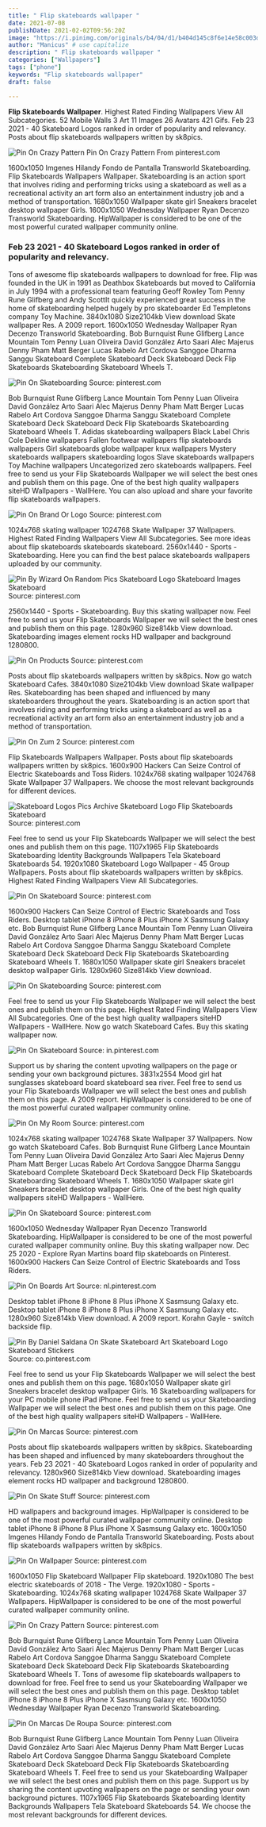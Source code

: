 ```yaml
---
title: " Flip skateboards wallpaper "
date: 2021-07-08
publishDate: 2021-02-02T09:56:20Z
image: "https://i.pinimg.com/originals/b4/04/d1/b404d145c8f6e14e58c003dea996387c.jpg"
author: "Manicus" # use capitalize
description: " Flip skateboards wallpaper "
categories: ["Wallpapers"]
tags: ["phone"]
keywords: "Flip skateboards wallpaper"
draft: false

---
```



**Flip Skateboards Wallpaper**. Highest Rated Finding Wallpapers View All Subcategories. 52 Mobile Walls 3 Art 11 Images 26 Avatars 421 Gifs. Feb 23 2021 - 40 Skateboard Logos ranked in order of popularity and relevancy. Posts about flip skateboards wallpapers written by sk8pics.

![Pin On Crazy Pattern](https://i.pinimg.com/736x/a9/67/2a/a9672a38e3faad09bfc40896e7943080--phone-wallpapers-artwork.jpg "Pin On Crazy Pattern")
Pin On Crazy Pattern From pinterest.com


1600x1050 Imgenes Hilandy Fondo de Pantalla Transworld Skateboarding. Flip Skateboards Wallpapers Wallpaper. Skateboarding is an action sport that involves riding and performing tricks using a skateboard as well as a recreational activity an art form also an entertainment industry job and a method of transportation. 1680x1050 Wallpaper skate girl Sneakers bracelet desktop wallpaper Girls. 1600x1050 Wednesday Wallpaper Ryan Decenzo Transworld Skateboarding. HipWallpaper is considered to be one of the most powerful curated wallpaper community online.

### Feb 23 2021 - 40 Skateboard Logos ranked in order of popularity and relevancy.

Tons of awesome flip skateboards wallpapers to download for free. Flip was founded in the UK in 1991 as Deathbox Skateboards but moved to California in July 1994 with a professional team featuring Geoff Rowley Tom Penny Rune Glifberg and Andy ScottIt quickly experienced great success in the home of skateboarding helped hugely by pro skateboarder Ed Templetons company Toy Machine. 3840x1080 Size2104kb View download Skate wallpaper Res. A 2009 report. 1600x1050 Wednesday Wallpaper Ryan Decenzo Transworld Skateboarding. Bob Burnquist Rune Glifberg Lance Mountain Tom Penny Luan Oliveira David González Arto Saari Alec Majerus Denny Pham Matt Berger Lucas Rabelo Art Cordova Sanggoe Dharma Sanggu Skateboard Complete Skateboard Deck Skateboard Deck Flip Skateboards Skateboarding Skateboard Wheels T.


![Pin On Skateboarding](https://i.pinimg.com/originals/fa/51/5a/fa515ae2e2690faf249d1cba7d69c3f7.jpg "Pin On Skateboarding")
Source: pinterest.com

Bob Burnquist Rune Glifberg Lance Mountain Tom Penny Luan Oliveira David González Arto Saari Alec Majerus Denny Pham Matt Berger Lucas Rabelo Art Cordova Sanggoe Dharma Sanggu Skateboard Complete Skateboard Deck Skateboard Deck Flip Skateboards Skateboarding Skateboard Wheels T. Adidas skateboarding wallpapers Black Label Chris Cole Dekline wallpapers Fallen footwear wallpapers flip skateboards wallpapers Girl skateboards globe wallpaper krux wallpapers Mystery skateboards wallpapers skateboarding logos Slave skateboards wallpapers Toy Machine wallpapers Uncategorized zero skateboards wallpapers. Feel free to send us your Flip Skateboards Wallpaper we will select the best ones and publish them on this page. One of the best high quality wallpapers siteHD Wallpapers - WallHere. You can also upload and share your favorite flip skateboards wallpapers.

![Pin On Brand Or Logo](https://i.pinimg.com/originals/f5/0e/fa/f50efa0794896ca026265ad9b4eb1130.jpg "Pin On Brand Or Logo")
Source: pinterest.com

1024x768 skating wallpaper 1024768 Skate Wallpaper 37 Wallpapers. Highest Rated Finding Wallpapers View All Subcategories. See more ideas about flip skateboards skateboards skateboard. 2560x1440 - Sports - Skateboarding. Here you can find the best palace skateboards wallpapers uploaded by our community.

![Pin By Wizard On Random Pics Skateboard Logo Skateboard Images Skateboard](https://i.pinimg.com/originals/b9/09/59/b90959b8530f48f89d1f6c0e9d075fbb.png "Pin By Wizard On Random Pics Skateboard Logo Skateboard Images Skateboard")
Source: pinterest.com

2560x1440 - Sports - Skateboarding. Buy this skating wallpaper now. Feel free to send us your Flip Skateboards Wallpaper we will select the best ones and publish them on this page. 1280x960 Size814kb View download. Skateboarding images element rocks HD wallpaper and background 1280800.

![Pin On Products](https://i.pinimg.com/originals/94/4d/cf/944dcfb6279d789c0b7fe12a9f8cfb0a.jpg "Pin On Products")
Source: pinterest.com

Posts about flip skateboards wallpapers written by sk8pics. Now go watch Skateboard Cafes. 3840x1080 Size2104kb View download Skate wallpaper Res. Skateboarding has been shaped and influenced by many skateboarders throughout the years. Skateboarding is an action sport that involves riding and performing tricks using a skateboard as well as a recreational activity an art form also an entertainment industry job and a method of transportation.

![Pin On Zum 2](https://i.pinimg.com/originals/f3/97/4b/f3974b89a9123b39760c11841bf55e4a.jpg "Pin On Zum 2")
Source: pinterest.com

Flip Skateboards Wallpapers Wallpaper. Posts about flip skateboards wallpapers written by sk8pics. 1600x900 Hackers Can Seize Control of Electric Skateboards and Toss Riders. 1024x768 skating wallpaper 1024768 Skate Wallpaper 37 Wallpapers. We choose the most relevant backgrounds for different devices.

![Skateboard Logos Pics Archive Skateboard Logo Flip Skateboards Skateboard](https://i.pinimg.com/originals/ef/01/ed/ef01edfe77fbd947f7ac6a054f66f064.jpg "Skateboard Logos Pics Archive Skateboard Logo Flip Skateboards Skateboard")
Source: pinterest.com

Feel free to send us your Flip Skateboards Wallpaper we will select the best ones and publish them on this page. 1107x1965 Flip Skateboards Skateboarding Identity Backgrounds Wallpapers Tela Skateboard Skateboards 54. 1920x1080 Skateboard Logo Wallpaper - 45 Group Wallpapers. Posts about flip skateboards wallpapers written by sk8pics. Highest Rated Finding Wallpapers View All Subcategories.

![Pin On Skateboard](https://i.pinimg.com/originals/ae/b0/78/aeb078e91c930dcc630485ba855140c7.jpg "Pin On Skateboard")
Source: pinterest.com

1600x900 Hackers Can Seize Control of Electric Skateboards and Toss Riders. Desktop tablet iPhone 8 iPhone 8 Plus iPhone X Sasmsung Galaxy etc. Bob Burnquist Rune Glifberg Lance Mountain Tom Penny Luan Oliveira David González Arto Saari Alec Majerus Denny Pham Matt Berger Lucas Rabelo Art Cordova Sanggoe Dharma Sanggu Skateboard Complete Skateboard Deck Skateboard Deck Flip Skateboards Skateboarding Skateboard Wheels T. 1680x1050 Wallpaper skate girl Sneakers bracelet desktop wallpaper Girls. 1280x960 Size814kb View download.

![Pin On Skateboarding](https://i.pinimg.com/originals/c1/2f/65/c12f6560878869448fce1d056d2ac25a.jpg "Pin On Skateboarding")
Source: pinterest.com

Feel free to send us your Flip Skateboards Wallpaper we will select the best ones and publish them on this page. Highest Rated Finding Wallpapers View All Subcategories. One of the best high quality wallpapers siteHD Wallpapers - WallHere. Now go watch Skateboard Cafes. Buy this skating wallpaper now.

![Pin On Skateboard](https://i.pinimg.com/originals/6f/2d/6f/6f2d6f61587f54c4972659090241933f.jpg "Pin On Skateboard")
Source: in.pinterest.com

Support us by sharing the content upvoting wallpapers on the page or sending your own background pictures. 3831x2554 Mood girl hat sunglasses skateboard board skateboard sea river. Feel free to send us your Flip Skateboards Wallpaper we will select the best ones and publish them on this page. A 2009 report. HipWallpaper is considered to be one of the most powerful curated wallpaper community online.

![Pin On My Room](https://i.pinimg.com/originals/4b/ee/26/4bee2643755821eac06c483237c3e984.jpg "Pin On My Room")
Source: pinterest.com

1024x768 skating wallpaper 1024768 Skate Wallpaper 37 Wallpapers. Now go watch Skateboard Cafes. Bob Burnquist Rune Glifberg Lance Mountain Tom Penny Luan Oliveira David González Arto Saari Alec Majerus Denny Pham Matt Berger Lucas Rabelo Art Cordova Sanggoe Dharma Sanggu Skateboard Complete Skateboard Deck Skateboard Deck Flip Skateboards Skateboarding Skateboard Wheels T. 1680x1050 Wallpaper skate girl Sneakers bracelet desktop wallpaper Girls. One of the best high quality wallpapers siteHD Wallpapers - WallHere.

![Pin On Skateboard](https://i.pinimg.com/originals/33/50/3b/33503b9be41960ea0c87b0e91af9dfbc.jpg "Pin On Skateboard")
Source: pinterest.com

1600x1050 Wednesday Wallpaper Ryan Decenzo Transworld Skateboarding. HipWallpaper is considered to be one of the most powerful curated wallpaper community online. Buy this skating wallpaper now. Dec 25 2020 - Explore Ryan Martins board flip skateboards on Pinterest. 1600x900 Hackers Can Seize Control of Electric Skateboards and Toss Riders.

![Pin On Boards Art](https://i.pinimg.com/originals/79/65/78/796578a64cf453e1e1229e478e1a5c0e.jpg "Pin On Boards Art")
Source: nl.pinterest.com

Desktop tablet iPhone 8 iPhone 8 Plus iPhone X Sasmsung Galaxy etc. Desktop tablet iPhone 8 iPhone 8 Plus iPhone X Sasmsung Galaxy etc. 1280x960 Size814kb View download. A 2009 report. Korahn Gayle - switch backside flip.

![Pin By Daniel Saldana On Skate Skateboard Art Skateboard Logo Skateboard Stickers](https://i.pinimg.com/736x/67/45/24/6745246e737d162a17a76ab83b55ee11.jpg "Pin By Daniel Saldana On Skate Skateboard Art Skateboard Logo Skateboard Stickers")
Source: co.pinterest.com

Feel free to send us your Flip Skateboards Wallpaper we will select the best ones and publish them on this page. 1680x1050 Wallpaper skate girl Sneakers bracelet desktop wallpaper Girls. 16 Skateboarding wallpapers for your PC mobile phone iPad iPhone. Feel free to send us your Skateboarding Wallpaper we will select the best ones and publish them on this page. One of the best high quality wallpapers siteHD Wallpapers - WallHere.

![Pin On Marcas](https://i.pinimg.com/originals/e7/3b/c1/e73bc11d1e29bbbad15afac146e7359b.jpg "Pin On Marcas")
Source: pinterest.com

Posts about flip skateboards wallpapers written by sk8pics. Skateboarding has been shaped and influenced by many skateboarders throughout the years. Feb 23 2021 - 40 Skateboard Logos ranked in order of popularity and relevancy. 1280x960 Size814kb View download. Skateboarding images element rocks HD wallpaper and background 1280800.

![Pin On Skate Stuff](https://i.pinimg.com/originals/17/e0/14/17e01413258516c7957befc646630c15.jpg "Pin On Skate Stuff")
Source: pinterest.com

HD wallpapers and background images. HipWallpaper is considered to be one of the most powerful curated wallpaper community online. Desktop tablet iPhone 8 iPhone 8 Plus iPhone X Sasmsung Galaxy etc. 1600x1050 Imgenes Hilandy Fondo de Pantalla Transworld Skateboarding. Posts about flip skateboards wallpapers written by sk8pics.

![Pin On Wallpaper](https://i.pinimg.com/originals/95/65/5b/95655b6c8281220c4d1e53b4f35750fd.jpg "Pin On Wallpaper")
Source: pinterest.com

1600x1050 Flip Skateboard Wallpaper Flip skateboard. 1920x1080 The best electric skateboards of 2018 - The Verge. 1920x1080 - Sports - Skateboarding. 1024x768 skating wallpaper 1024768 Skate Wallpaper 37 Wallpapers. HipWallpaper is considered to be one of the most powerful curated wallpaper community online.

![Pin On Crazy Pattern](https://i.pinimg.com/736x/a9/67/2a/a9672a38e3faad09bfc40896e7943080--phone-wallpapers-artwork.jpg "Pin On Crazy Pattern")
Source: pinterest.com

Bob Burnquist Rune Glifberg Lance Mountain Tom Penny Luan Oliveira David González Arto Saari Alec Majerus Denny Pham Matt Berger Lucas Rabelo Art Cordova Sanggoe Dharma Sanggu Skateboard Complete Skateboard Deck Skateboard Deck Flip Skateboards Skateboarding Skateboard Wheels T. Tons of awesome flip skateboards wallpapers to download for free. Feel free to send us your Skateboarding Wallpaper we will select the best ones and publish them on this page. Desktop tablet iPhone 8 iPhone 8 Plus iPhone X Sasmsung Galaxy etc. 1600x1050 Wednesday Wallpaper Ryan Decenzo Transworld Skateboarding.

![Pin On Marcas De Roupa](https://i.pinimg.com/originals/b4/04/d1/b404d145c8f6e14e58c003dea996387c.jpg "Pin On Marcas De Roupa")
Source: pinterest.com

Bob Burnquist Rune Glifberg Lance Mountain Tom Penny Luan Oliveira David González Arto Saari Alec Majerus Denny Pham Matt Berger Lucas Rabelo Art Cordova Sanggoe Dharma Sanggu Skateboard Complete Skateboard Deck Skateboard Deck Flip Skateboards Skateboarding Skateboard Wheels T. Feel free to send us your Skateboarding Wallpaper we will select the best ones and publish them on this page. Support us by sharing the content upvoting wallpapers on the page or sending your own background pictures. 1107x1965 Flip Skateboards Skateboarding Identity Backgrounds Wallpapers Tela Skateboard Skateboards 54. We choose the most relevant backgrounds for different devices.

